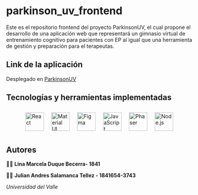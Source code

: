 # parkinson_uv_frontend
Este es el repositorio frontend del proyecto ParkinsonUV, el cual propone el desarrollo de una aplicación web que representará un gimnasio virtual de entrenamiento cognitivo para pacientes con EP al igual que una herramienta de gestión y preparación para el terapeutas. 

## Link de la aplicación
Desplegado en [ParkinsonUV](https://www.parkinson-uv.me)

## Tecnologías y herramientas implementadas
<div style="display: flex; justify-content: center;">
  <div style="display: flex;">
    <img src="https://profilinator.rishav.dev/skills-assets/react-original-wordmark.svg" alt="React" height="50" style="margin: 10px;">
    <img src="https://profilinator.rishav.dev/skills-assets/mui.png" alt="Material UI" height="50" style="margin: 10px;">
    <img src="https://profilinator.rishav.dev/skills-assets/figma-icon.svg" alt="Figma" height="50" style="margin: 10px;">
    <img src="https://profilinator.rishav.dev/skills-assets/javascript-original.svg" alt="JavaScript" height="50" style="margin: 10px;">
    <img src="https://seeklogo.com/images/P/phaser-logo-A0D92EF86C-seeklogo.com.png" alt="Phaser" height="50" style="margin: 10px;">
    <img src="https://profilinator.rishav.dev/skills-assets/nodejs-original-wordmark.svg" alt="Node.js" height="50" style="margin: 10px;">
  </div>
</div>


## Autores
👩‍💻  **Lina Marcela Duque Becerra- 1841**

👨‍💻  **Julian Andres Salamanca Tellez - 1841654-3743**

_Universidad del Valle_

